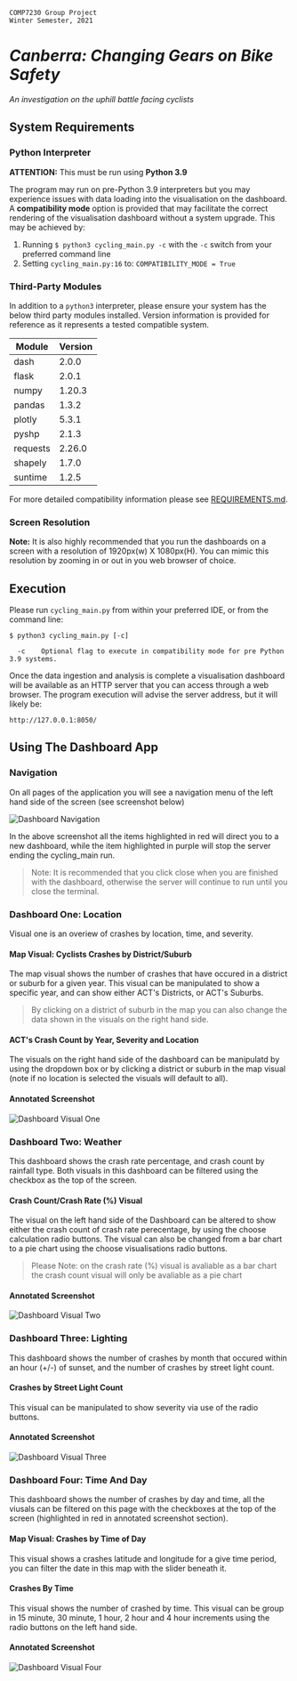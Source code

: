     COMP7230 Group Project
    Winter Semester, 2021

# _Canberra: Changing Gears on Bike Safety_
_An investigation on the uphill battle facing cyclists_

## System Requirements

### Python Interpreter ###
__**ATTENTION:**__ This must be run using __**Python 3.9**__

The program may run on pre-Python 3.9 interpreters but you may experience issues with data loading into the visualisation on the dashboard. A __compatibility mode__ option is provided that may facilitate the correct rendering of the visualisation dashboard without a system upgrade.  This may be achieved by:

1. Running ```$ python3 cycling_main.py -c``` with the `-c` switch from your preferred command line
2. Setting `cycling_main.py:16` to:
 `COMPATIBILITY_MODE = True`

### Third-Party Modules ###
In addition to a `python3` interpreter, please ensure your system has the below third party modules installed.  Version information is provided for reference as it represents a tested compatible system.

| Module       | Version |
|--------------|---------|
| dash         | 2.0.0   |
| flask        | 2.0.1   |
| numpy        | 1.20.3  |
| pandas       | 1.3.2   |
| plotly       | 5.3.1   |
| pyshp        | 2.1.3   |
| requests     | 2.26.0  |
| shapely      | 1.7.0   |
| suntime      | 1.2.5   |

For more detailed compatibility information please see [REQUIREMENTS.md](REQUIREMENTS.md).

### Screen Resolution ###
**Note:** It is also highly recommended that you run the dashboards on a screen with a resolution of
1920px(w) X 1080px(H).  You can mimic this resolution by zooming in or out in you web browser of choice.

## Execution

Please run `cycling_main.py` from within your preferred IDE, or from the command line:

```
$ python3 cycling_main.py [-c]

  -c    Optional flag to execute in compatibility mode for pre Python 3.9 systems.
```

Once the data ingestion and analysis is complete a visualisation dashboard will be available as an HTTP server that you can access through a web browser.  The program execution will advise the server address, but it will likely be:
```
http://127.0.0.1:8050/
```

## Using The Dashboard App

### Navigation

On all pages of the application you will see a navigation menu of the left hand side of the screen (see screenshot below)

![Dashboard Navigation](img/vis-imgs/navigation_instructions.png)

In the above screenshot all the items highlighted in red will direct you to a new dashboard, while the item highlighted in purple will stop the server ending the cycling_main run.

> Note: It is recommended that you click close when you are finished with the dashboard, otherwise the server will continue to run until you close the terminal.

### Dashboard One: Location

Visual one is an overiew of crashes by location, time, and severity.

#### Map Visual: Cyclists Crashes by District/Suburb

The map visual shows the number of crashes that have occured in a district or suburb for a given year. This visual can be manipulated to show a specific year, and can show either ACT's Districts, or ACT's Suburbs.

> By clicking on a district of suburb in the map you can also change the data shown in the visuals on the right hand side.

#### ACT's Crash Count by Year, Severity and Location

The visuals on the right hand side of the dashboard can be manipulatd by using the dropdown box or by clicking a district or suburb in the map visual (note if no location is selected the visuals will default to all).

#### Annotated Screenshot

![Dashboard Visual One](img/vis-imgs/visual_one_instructions.png)

### Dashboard Two: Weather

This dashboard shows the crash rate percentage, and crash count by rainfall type. Both visuals in this dashboard can be filtered using the checkbox as the top of the screen.

#### Crash Count/Crash Rate (%) Visual

The visual on the left hand side of the Dashboard can be altered to show either the crash count of crash rate perecentage, by using the choose calculation radio buttons. The visual can also be changed from a bar chart to a pie chart using the choose visualisations radio buttons.

> Please Note: on the crash rate (%) visual is avaliable as a bar chart the crash count visual will only be avaliable as a pie chart

#### Annotated Screenshot

![Dashboard Visual Two](img/vis-imgs/visual_two_instructions.png)

### Dashboard Three: Lighting

This dashboard shows the number of crashes by month that occured within an hour (+/-) of sunset, and the number of crashes by street light count.

#### Crashes by Street Light Count

This visual can be manipulated to show severity via use of the radio buttons.

#### Annotated Screenshot

![Dashboard Visual Three](img/vis-imgs/visual_three_instructions.png)

### Dashboard Four: Time And Day

This dashboard shows the number of crashes by day and time, all the viusals can be filtered on this page with the checkboxes at the top of the screen (highlighted in red in annotated screenshot section).

#### Map Visual: Crashes by Time of Day

This visual shows a crashes latitude and longitude for a give time period, you can filter the date in this map with the slider beneath it.

#### Crashes By Time

This visual shows the number of crashed by time. This visual can be group in 15 minute, 30 minute, 1 hour, 2 hour and 4 hour increments using the radio buttons on the left hand side.

#### Annotated Screenshot

![Dashboard Visual Four](img/vis-imgs/visual_four_instructions.png)
